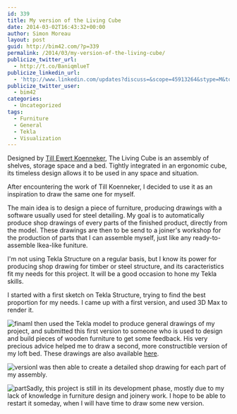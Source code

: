 ```yaml
---
id: 339
title: My version of the Living Cube
date: 2014-03-02T16:43:32+00:00
author: Simon Moreau
layout: post
guid: http://bim42.com/?p=339
permalink: /2014/03/my-version-of-the-living-cube/
publicize_twitter_url:
  - http://t.co/BaniqmlueT
publicize_linkedin_url:
  - 'http://www.linkedin.com/updates?discuss=&scope=45913264&stype=M&topic=5845931219367665664&type=U&a=7DD4'
publicize_twitter_user:
  - bim42
categories:
  - Uncategorized
tags:
  - Furniture
  - General
  - Tekla
  - Visualization
---
```

Designed by [Till Ewert Koenneker](http://www.illdesigns.ch/art/the-living-cube/), The Living Cube is an assembly of shelves, storage space and a bed. Tightly integrated in an ergonomic cube, its timeless design allows it to be used in any space and situation.
  
After encountering the work of Till Koenneker, I decided to use it as an inspiration to draw the same one for myself.
  
The main idea is to design a piece of furniture, producing drawings with a software usually used for steel detailing. My goal is to automatically produce shop drawings of every parts of the finished product, directly from the model. These drawings are then to be send to a joiner's workshop for the production of parts that I can assemble myself, just like any ready-to-assemble Ikea-like funiture.
  
I'm not using Tekla Structure on a regular basis, but I know its power for producing shop drawing for timber or steel structure, and its caracteristics fit my needs for this project. It will be a good occasion to hone my Tekla skills.
  
I started with a first sketch on Tekla Structure, trying to find the best proportion for my needs. I came up with a first version, and used 3D Max to render it.

![finam](http://bim42.com/wp-content/uploads/2014/03/finam.png)I then used the Tekla model to produce general drawings of my project, and submitted this first version to someone who is used to design and build pieces of wooden furniture to get some feedback. His very precious advice helped me to draw a second, more constructible version of my loft bed. These drawings are also available [here](http://www.scribd.com/doc/210099736/Living-Cube-Drawings).

![version](http://bim42.com/wp-content/uploads/2014/03/version.png)I was then able to create a detailed shop drawing for each part of my assembly.

![part](http://bim42.com/wp-content/uploads/2014/03/part.png)Sadly, this project is still in its development phase, mostly due to my lack of knowledge in furniture design and joinery work. I hope to be able to restart it someday, when I will have time to draw some new version.